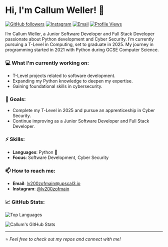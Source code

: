 # Hi, I'm Callum Weller! 👋

[![GitHub followers](https://img.shields.io/github/followers/lv200zofmain?style=social)](https://github.com/lv200zofmain?tab=followers)
[![Instagram](https://img.shields.io/badge/Instagram-%40lv200zofmain-red)](https://www.instagram.com/lv200zofmain/)
[![Email](https://img.shields.io/badge/Email-lv200zofmain@upscal3.io-blue)](mailto:lv200zofmain@upscal3.io)
[![Profile Views](https://komarev.com/ghpvc/?username=lv200zofmain&color=blueviolet)](https://github.com/lv200zofmain)

I’m Callum Weller, a Junior Software Developer and Full Stack Developer passionate about Python development and Cyber Security. I’m currently pursuing a T-Level in Computing, set to graduate in 2025. My journey in programming started in 2021 with Python during GCSE Computer Science.

### 💻 What I'm currently working on:
- T-Level projects related to software development.
- Expanding my Python knowledge to deepen my expertise.
- Gaining foundational skills in cybersecurity.

### 🚀 Goals:
- Complete my T-Level in 2025 and pursue an apprenticeship in Cyber Security.
- Continue improving as a Junior Software Developer and Full Stack Developer.
  
### ⚡ Skills:
- **Languages**: Python 🐍
- **Focus**: Software Development, Cyber Security

### 📫 How to reach me:
- **Email**: [lv200zofmain@upscal3.io](mailto:lv200zofmain@upscal3.io)
- **Instagram**: [@lv200zofmain](https://www.instagram.com/lv200zofmain/)

### 📈 GitHub Stats:
![Top Languages](https://github-readme-stats.vercel.app/api/top-langs/?username=lv200zofmain&layout=compact&theme=radical)

![Callum's GitHub Stats](https://github-readme-stats.vercel.app/api?username=lv200zofmain&show_icons=true&theme=radical)

---

⭐️ *Feel free to check out my repos and connect with me!*

